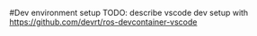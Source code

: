 #Dev environment setup
TODO: describe vscode dev setup with https://github.com/devrt/ros-devcontainer-vscode
